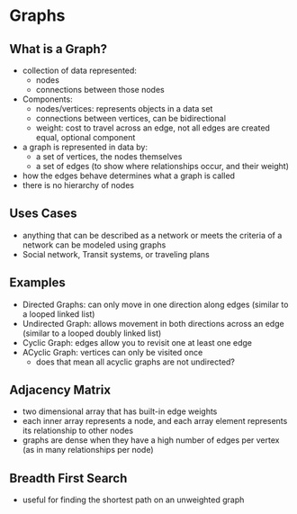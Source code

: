 # Graphs

## What is a Graph?

- collection of data represented:
  - nodes
  - connections between those nodes
- Components:
  - nodes/vertices: represents objects in a data set
  - connections between vertices, can be bidirectional
  - weight: cost to travel across an edge, not all edges are created equal, optional component
- a graph is represented in data by:
  - a set of vertices, the nodes themselves
  - a set of edges (to show where relationships occur, and their weight)
- how the edges behave determines what a graph is called
- there is no hierarchy of nodes

## Uses Cases

- anything that can be described as a network or meets the criteria of a network can be modeled using graphs
- Social network, Transit systems, or traveling plans

## Examples

- Directed Graphs: can only move in one direction along edges (similar to a looped linked list)
- Undirected Graph: allows movement in both directions across an edge (similar to a looped doubly linked list)
- Cyclic Graph: edges allow you to revisit one at least one edge
- ACyclic Graph: vertices can only be visited once
  - does that mean all acyclic graphs are not undirected?

## Adjacency Matrix

- two dimensional array that has built-in edge weights
- each inner array represents a node, and each array element represents its relationship to other nodes
- graphs are dense when they have a high number of edges per vertex (as in many relationships per node)

## Breadth First Search

- useful for finding the shortest path on an unweighted graph
